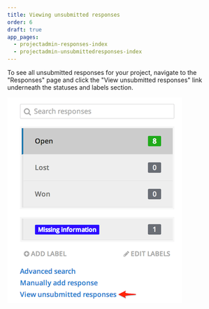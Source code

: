 ```yaml
---
title: Viewing unsubmitted responses
order: 6
draft: true
app_pages:
  - projectadmin-responses-index
  - projectadmin-unsubmittedresponses-index
---
```


To see all unsubmitted responses for your project, navigate to the "Responses" page and click the "View unsubmitted responses" link underneath the statuses and labels section.

![unsubmitted responses](../images/screenshot_unsubmitted_responses.png)